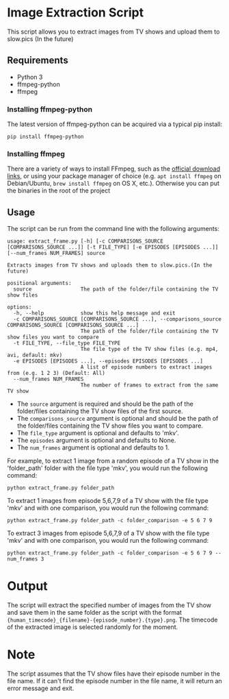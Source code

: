 # Image Extraction Script
This script allows you to extract images from TV shows and upload them to slow.pics (In the future)

## Requirements
- Python 3
- ffmpeg-python
- ffmpeg

### Installing ffmpeg-python
The latest version of ffmpeg-python can be acquired via a typical pip install:
```
pip install ffmpeg-python
```

### Installing ffmpeg

There are a variety of ways to install FFmpeg, such as the [official download links](https://ffmpeg.org/download.html), or using your package manager of choice (e.g. `apt install ffmpeg` on Debian/Ubuntu, `brew install ffmpeg` on OS X, etc.).
Otherwise you can put the binaries in the root of the project


## Usage
The script can be run from the command line with the following arguments:

```
usage: extract_frame.py [-h] [-c COMPARISONS_SOURCE [COMPARISONS_SOURCE ...]] [-t FILE_TYPE] [-e EPISODES [EPISODES ...]] [--num_frames NUM_FRAMES] source

Extracts images from TV shows and uploads them to slow.pics.(In the future)

positional arguments:
  source                The path of the folder/file containing the TV show files

options:
  -h, --help            show this help message and exit
  -c COMPARISONS_SOURCE [COMPARISONS_SOURCE ...], --comparisons_source COMPARISONS_SOURCE [COMPARISONS_SOURCE ...]
                        The path of the folder/file containing the TV show files you want to compare
  -t FILE_TYPE, --file_type FILE_TYPE
                        The file type of the TV show files (e.g. mp4, avi, default: mkv)
  -e EPISODES [EPISODES ...], --episodes EPISODES [EPISODES ...]
                        A list of episode numbers to extract images from (e.g. 1 2 3) (Default: All)
  --num_frames NUM_FRAMES
                        The number of frames to extract from the same TV show
```

- The `source` argument is required and should be the path of the folder/files containing the TV show files of the first source.
- The `comparisons_source` argument is optional and should be the path of the folder/files containing the TV show files you want to compare. 
- The `file_type` argument is optional and defaults to 'mkv'.
- The `episodes` argument is optional and defaults to None.
- The `num_frames` argument is optional and defaults to 1.

For example, to extract 1 image from a random episode of a TV show in the 'folder_path' folder with the file type 'mkv', you would run the following command:
```
python extract_frame.py folder_path
```

To extract 1 images from episode 5,6,7,9 of a TV show with the file type 'mkv' and with one comparison, you would run the following command:
```
python extract_frame.py folder_path -c folder_comparison -e 5 6 7 9
```

To extract 3 images from episode 5,6,7,9 of a TV show with the file type 'mkv' and with one comparison, you would run the following command:
```
python extract_frame.py folder_path -c folder_comparison -e 5 6 7 9 --num_frames 3
```

# Output
The script will extract the specified number of images from the TV show and save them in the same folder as the script with the format `{human_timecode}_{filename}-{episode_number}.{type}.png`. 
The timecode of the extracted image is selected randomly for the moment.

# Note
The script assumes that the TV show files have their episode number in the file name. If it can't find the episode number in the file name, it will return an error message and exit.